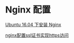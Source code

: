 # Nginx 配置

[Ubuntu 16.04 下安装 Nginx](https://www.jianshu.com/p/7372b77a8cf2)

[nginx配置ssl证书实现https访问](https://www.cnblogs.com/tianhei/p/7726505.html)